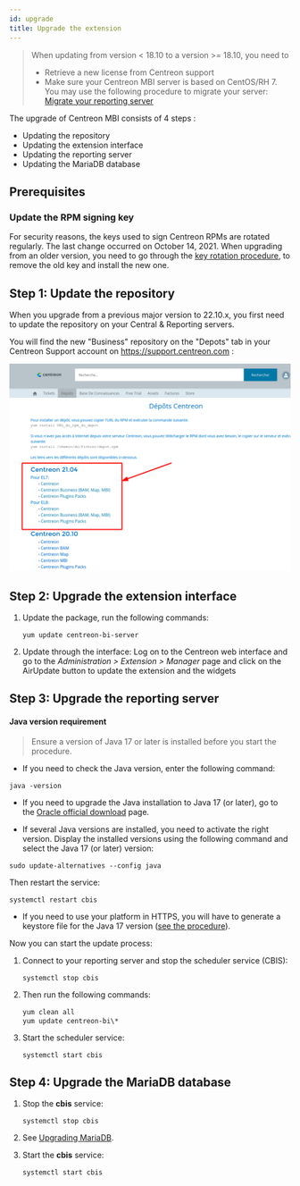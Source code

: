 ```yaml
---
id: upgrade
title: Upgrade the extension
---
```


> When updating from version < 18.10 to a version >= 18.10, you need to
>
> - Retrieve a new license from Centreon support
> - Make sure your Centreon MBI server is based on CentOS/RH 7. You may use the
>   following procedure to migrate your server: [Migrate your
>   reporting server](migrate.md)

The upgrade of Centreon MBI consists of 4 steps :

- Updating the repository
- Updating the extension interface
- Updating the reporting server
- Updating the MariaDB database

## Prerequisites

### Update the RPM signing key

For security reasons, the keys used to sign Centreon RPMs are rotated regularly. The last change occurred on October 14, 2021. When upgrading from an older version, you need to go through the [key rotation procedure](../security/key-rotation.md#existing-installation), to remove the old key and install the new one.

## Step 1: Update the repository

When you upgrade from a previous major version to 22.10.x, you first need to update the repository on your Central & Reporting servers.

You will find the new "Business" repository on the "Depots" tab in your Centreon Support account on https://support.centreon.com :

![image](../assets/reporting/support_repos.png)

## Step 2: Upgrade the extension interface

1. Update the package, run the following commands:

    ```shell
    yum update centreon-bi-server
    ```

2. Update through the interface:  Log on to the Centreon web interface and go to 
the *Administration > Extension > Manager* page and click on the 
AirUpdate button to update the extension and the widgets

## Step 3: Upgrade the reporting server 

#### Java version requirement
  
  > Ensure a version of Java 17 or later is installed before you start the procedure.
  
  - If you need to check the Java version, enter the following command:
  
  ```shell
  java -version
  ```
  
  - If you need to upgrade the Java installation to Java 17 (or later), go to the [Oracle official download](https://www.oracle.com/java/technologies/javase/jdk17-archive-downloads.html) page.

  - If several Java versions are installed, you need to activate the right version. Display the installed versions using the following command and select the Java 17 (or later) version:
  ```shell
  sudo update-alternatives --config java
  ```
  
  Then restart the service:
  
  ```shell
  systemctl restart cbis
  ```

  - If you need to use your platform in HTTPS, you will have to generate a keystore file for the Java 17 version ([see the procedure](../administration/secure-platform.md#secure-the-web-server-with-https)).

Now you can start the update process: 

1. Connect to your reporting server and stop the scheduler service (CBIS):

    ```shell
    systemctl stop cbis
    ```

2. Then run the following commands: 

    ```shell
    yum clean all
    yum update centreon-bi\*
    ```

3. Start the scheduler service: 

    ```shell
    systemctl start cbis
    ```

## Step 4: Upgrade the MariaDB database

1. Stop the **cbis** service:
    ```shell
    systemctl stop cbis
    ```

2. See [Upgrading MariaDB](../upgrade/upgrade-mariadb.md).

3. Start the **cbis** service:
    ```shell
    systemctl start cbis
    ```
